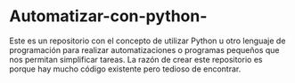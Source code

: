 # Automatizar-con-python-
Este es un repositorio con el concepto de utilizar Python u otro lenguaje de programación para realizar automatizaciones o programas pequeños que nos permitan simplificar tareas. La razón de crear este repositorio es porque hay mucho código existente pero tedioso de encontrar.
